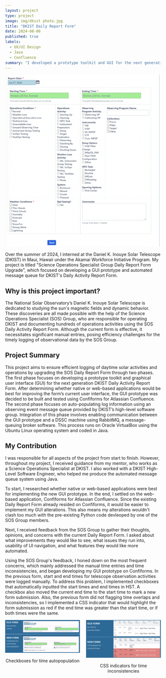 ```yaml
---
layout: project
type: project
image: img/dkist photo.jpg
title: "DKIST Daily Report Form"
date: 2024-08-06
published: true
labels:
  - UX/UI Design
  - Java
  - Confluence
summary: "I developed a prototype toolkit and GUI for the next generation Daniel K. Inouye Solar Telescope (DKIST) Science Operations Specialist (SOS) Group Daily Activity Report Form."
---
```


<div class="text-center p-4">
  <img width="500px" src="../img/form-old.png" class="img-thumbnail" >
</div>

Over the summer of 2024, I interned at the Daniel K. Inouye Solar Telescope (DKIST) in Maui, Hawaii under the Akamai Workforce Initiative Program. My project is titled "Science Operations Specialist Group Daily Report Form Upgrade", which focused on developing a GUI prototype and automated message queue for DKIST's Daily Activity Report Form.

## Why is this project important?
The National Solar Observatory’s Daniel K. Inouye Solar Telescope is dedicated to studying the sun's magnetic fields and dynamic behavior. These discoveries are all made possible with the help of the Science Operations Specialist (SOS) Group, who are responsible for operating DKIST and documenting hundreds of operations activities using the SOS Daily Activity Report Form. Although the current form is effective, it necessitates significant manual entries, posing efficiency challenges for the timely logging of observational data by the SOS Group.

## Project Summary
This project aims to ensure efficient logging of daytime solar activities and operations by upgrading the SOS Daily Report Form through two phases. The first phase focuses on developing a prototype toolkit and graphical user interface (GUI) for the next generation DKIST Daily Activity Report Form. After determining whether native or web-based applications would be best for improving the form’s current user interface, the GUI prototype was decided to be built and tested using Confiforms for Atlassian Confluence. The second phase focuses on auto-populating log information using an observing event message queue provided by DKIST’s high-level software group. Integration of this phase involves enabling communication between the GUI prototype and a DSSC machine using RabbitMQ, a message-queuing broker software. This process runs on Oracle VirtualBox using the Ubuntu Linux operating system and coded in Java.

## My Contribution
I was responsible for all aspects of the project from start to finish. However, throughout my project, I received guidance from my mentor, who works as a Science Operations Specialist at DKIST. I also worked with a DKIST High-Level Software Engineer, who helped me produce the automated message queue system using Java.

To start, I researched whether native or web-based applications were best for implementing the new GUI prototype. In the end, I settled on the web-based application, Confiforms for Atlassian Confluence. Since the existing Daily Report Form already resided on Confiforms, it would be easier to implement my GUI alterations. This also means my alterations wouldn't clash too much with the pre-existing Python code devleoped by one of the SOS Group members.

Next, I received feedback from the SOS Group to gather their thoughts, opinions, and concerns with the current Daily Report Form. I asked about what improvements they would like to see, what issues they run into, usability of UI navigation, and what features they would like more automated.

Using the SOS Group's feedback, I honed down on the most frequent concerns, which mainly addressed the manual time entries and time inconsistencies, and began developing my GUI prototype on Confiforms. In the previous form, start and end times for telescope observation activities were logged manually. To address this problem, I implemented checkboxes that automatically inputted the start times and end times in HST. A checkbox also moved the current end time to the start time to mark a new form submission. Also, the previous form did not flagging time overlaps and inconsistencies, so I implemented a CSS indicator that would highlight the form submission as red if the end time was greater than the start time, or if both times were the same.

<div style="text-align: center;">
  <div style="display: flex; justify-content: center;">
    <div style="margin-right: 20px;">
      <img class="img-thumbnail" src="../img/form-checkboxes.png" width="300px">
      <p>Checkboxes for time autopopulation</p>
    </div>
    <div>
      <img class="img-thumbnail" src="../img/form-CSS.png" width="300px">
      <p>CSS indicators for time inconsistencies</p>
    </div>
  </div>
</div>
